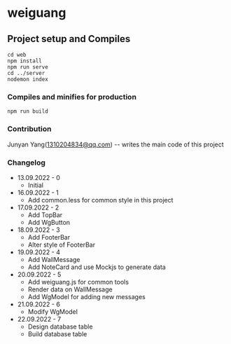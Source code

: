 # weiguang

## Project setup and Compiles

```
cd web
npm install
npm run serve
cd ../server
nodemon index
```

### Compiles and minifies for production

```
npm run build
```

### Contribution

Junyan Yang([1310204834@qq.com](mailto:1310204834@qq.com)) -- writes the main code of this project

### Changelog

- 13.09.2022 - 0
  - Initial
- 16.09.2022 - 1
  - Add common.less for common style in this project
- 17.09.2022 - 2
  - Add TopBar
  - Add WgButton
- 18.09.2022 - 3
  - Add FooterBar
  - Alter style of FooterBar
- 19.09.2022 - 4
  - Add WallMessage
  - Add NoteCard and use Mockjs to generate data
- 20.09.2022 - 5
  - Add weiguang.js for common tools
  - Render data on  WallMessage
  - Add WgModel for adding new messages
- 21.09.2022 - 6
  - Modify WgModel
- 22.09.2022 - 7
  - Design database table
  - Build database table
